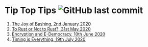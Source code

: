 # Tip Top Tips ![GitHub last commit](https://img.shields.io/github/last-commit/liborty/Blog)

1.  [The Joy of Bashing, 2nd January 2020](2020-01-02-the-joy-of-bashing.md)
1.  [To Rust or Not to Rust?, 31st May 2020](2020-05-31-to-rust-or-not.md)
1.  [Encryption and E-Democracy, 10th June 2020](2020-06-10-crypt.md)
1.  [Timing is Everything, 19th July 2020](2020-07-19-timing.md)
